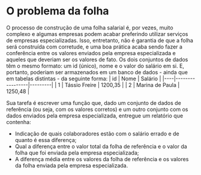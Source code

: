 # O problema da folha
O processo de construção de uma folha salarial é, por vezes, muito complexo e algumas empresas podem acabar preferindo utilizar serviços de empresas especializadas. Isso, entretanto, não é garantia de que a folha será construída com corretude, e uma boa prática acaba sendo fazer a conferência entre os valores enviados pela empresa especializada e aqueles que deveriam ser os valores de fato.
Os dois conjuntos de dados têm o mesmo formato: um id (único), nome e o valor do salário em si. E, portanto, poderiam ser armazenados em um banco de dados - ainda que em tabelas distintas - da seguinte forma:
| id |      Nome       | Salário |
|----|-----------------|---------|
| 1  |  Tássio Freire  | 1200,35 |
| 2  | Marina de Paula | 1250,48 | 

Sua tarefa é escrever uma função que, dado um conjunto de dados de referência (ou seja, com os valores corretos) e um outro conjunto com os dados enviados pela empresa especializada, entregue um relatório que contenha:
* Indicação de quais colaboradores estão com o salário errado e de quanto é essa diferença;
* Qual a diferença entre o valor total da folha de referência e o valor da folha que foi enviada pela empresa especializada;
* A diferença média entre os valores da folha de referência e os valores da folha enviada pela empresa especializada.
